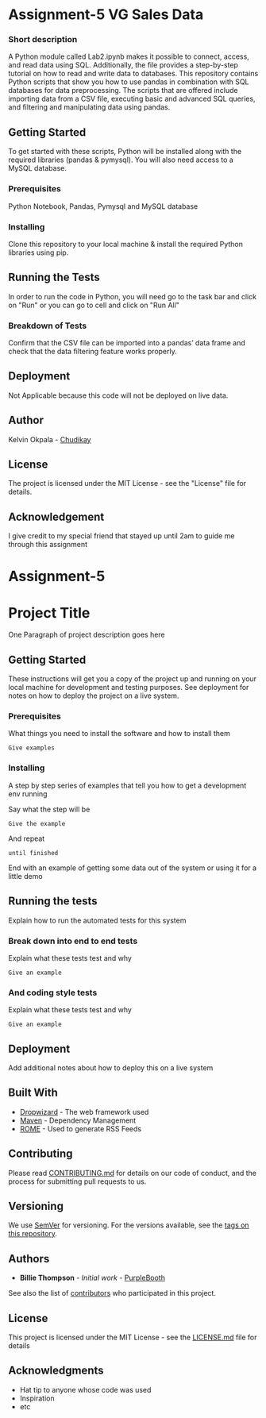 # Assignment-5 VG Sales Data
### Short description 
A Python module called Lab2.ipynb makes it possible to connect, access, and read data using SQL. Additionally, the file provides a step-by-step tutorial on how to read and write data to databases. This repository contains Python scripts that show you how to use pandas in combination with SQL databases for data preprocessing. The scripts that are offered include importing data from a CSV file, executing basic and advanced SQL queries, and filtering and manipulating data using pandas.
## Getting Started 
  To get started with these scripts, Python will be installed along with the required libraries (pandas & pymysql). You will also need access to a MySQL database.
### Prerequisites
 Python Notebook, Pandas, Pymysql and MySQL database
### Installing
  Clone this repository to your local machine & install the required Python libraries using pip.
## Running the Tests
 In order to run the code in Python, you will need go to the task bar and click on "Run" or you can go to cell and click on "Run All"
### Breakdown of Tests
Confirm that the CSV file can be imported into a pandas’ data frame and check that the data filtering feature works properly.
## Deployment 
Not Applicable because this code will not be deployed on live data.
## Author
Kelvin Okpala - [Chudikay](https://github.com/chudikay)
## License
The project is licensed under the MIT License - see the "License" file for details.
## Acknowledgement
I give credit to my special friend that stayed up until 2am to guide me through this assignment


# Assignment-5
# Project Title

One Paragraph of project description goes here

## Getting Started

These instructions will get you a copy of the project up and running on your local machine for development and testing purposes. See deployment for notes on how to deploy the project on a live system.

### Prerequisites

What things you need to install the software and how to install them

```
Give examples
```

### Installing

A step by step series of examples that tell you how to get a development env running

Say what the step will be

```
Give the example
```

And repeat

```
until finished
```

End with an example of getting some data out of the system or using it for a little demo

## Running the tests

Explain how to run the automated tests for this system

### Break down into end to end tests

Explain what these tests test and why

```
Give an example
```

### And coding style tests

Explain what these tests test and why

```
Give an example
```

## Deployment

Add additional notes about how to deploy this on a live system

## Built With

* [Dropwizard](http://www.dropwizard.io/1.0.2/docs/) - The web framework used
* [Maven](https://maven.apache.org/) - Dependency Management
* [ROME](https://rometools.github.io/rome/) - Used to generate RSS Feeds

## Contributing

Please read [CONTRIBUTING.md](https://gist.github.com/PurpleBooth/b24679402957c63ec426) for details on our code of conduct, and the process for submitting pull requests to us.

## Versioning

We use [SemVer](http://semver.org/) for versioning. For the versions available, see the [tags on this repository](https://github.com/your/project/tags). 

## Authors

* **Billie Thompson** - *Initial work* - [PurpleBooth](https://github.com/PurpleBooth)

See also the list of [contributors](https://github.com/your/project/contributors) who participated in this project.

## License

This project is licensed under the MIT License - see the [LICENSE.md](LICENSE.md) file for details

## Acknowledgments

* Hat tip to anyone whose code was used
* Inspiration
* etc
